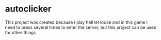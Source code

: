 # autoclicker
This project was created because I play hell let loose and in this game I need to press several times to enter the server, but this project can be used for other things
